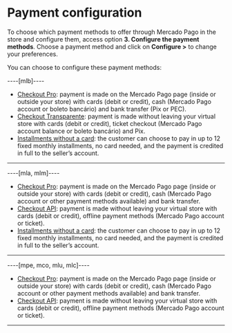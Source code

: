# Payment configuration

To choose which payment methods to offer through Mercado Pago in the store and configure them, access option **3. Configure the payment methods**. Choose a payment method and click on **Configure >** to change your preferences.

You can choose to configure these payment methods:

----[mlb]---- 
* [Checkout Pro](/developers/es/docs/woocommerce/payments-configuration/checkout-pro): payment is made on the Mercado Pago page (inside or outside your store) with cards (debit or credit), cash (Mercado Pago account or boleto bancário) and bank transfer (Pix or PEC).
* [Checkout Transparente](/developers/es/docs/woocommerce/payments-configuration/checkout-api): payment is made without leaving your virtual store with cards (debit or credit), ticket checkout (Mercado Pago account balance or boleto bancário) and Pix.
* [Installments without a card](/developers/en/docs/woocommerce/payments-configuration/mercado-credito): the customer can choose to pay in up to 12 fixed monthly installments, no card needed, and the payment is credited in full to the seller’s account.
------------
----[mla, mlm]----
* [Checkout Pro](/developers/es/docs/woocommerce/payments-configuration/checkout-pro): payment is made on the Mercado Pago page (inside or outside your store) with cards (debit or credit), cash (Mercado Pago account or other payment methods available) and bank transfer.
* [Checkout API](/developers/es/docs/woocommerce/payments-configuration/checkout-api): payment is made without leaving your virtual store with cards (debit or credit), offline payment methods (Mercado Pago account or ticket).
* [Installments without a card](/developers/en/docs/woocommerce/payments-configuration/mercado-credito): the customer can choose to pay in up to 12 fixed monthly installments, no card needed, and the payment is credited in full to the seller’s account.
------------
----[mpe, mco, mlu, mlc]----
* [Checkout Pro](/developers/es/docs/woocommerce/payments-configuration/checkout-pro): payment is made on the Mercado Pago page (inside or outside your store) with cards (debit or credit), cash (Mercado Pago account or other payment methods available) and bank transfer.
* [Checkout API](/developers/es/docs/woocommerce/payments-configuration/checkout-api): payment is made without leaving your virtual store with cards (debit or credit), offline payment methods (Mercado Pago account or ticket).
------------